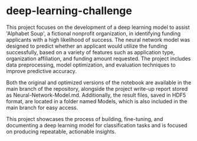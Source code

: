 # deep-learning-challenge

This project focuses on the development of a deep learning model to assist 'Alphabet Soup', a fictional nonprofit organization, in identifying funding applicants with a high likelihood of success. The neural network model was designed to predict whether an applicant would utilize the funding successfully, based on a variety of features such as application type, organization affiliation, and funding amount requested. The project includes data preprocessing, model optimization, and evaluation techniques to improve predictive accuracy.

Both the original and optimized versions of the notebook are available in the main branch of the repository, alongside the project write-up report stored as Neural-Network-Model.md. Additionally, the result files, saved in HDF5 format, are located in a folder named Models, which is also included in the main branch for easy access.

This project showcases the process of building, fine-tuning, and documenting a deep learning model for classification tasks and is focused on producing repeatable, actionable insights.
